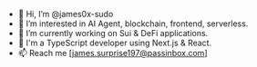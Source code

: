 - 👋 Hi, I’m @james0x-sudo
- 👀 I’m interested in AI Agent, blockchain, frontend, serverless.
- 🌱 I’m currently working on Sui & DeFi applications.
- 💞️ I'm a TypeScript developer using Next.js & React.
- 📫 Reach me [james.surprise197@passinbox.com]
